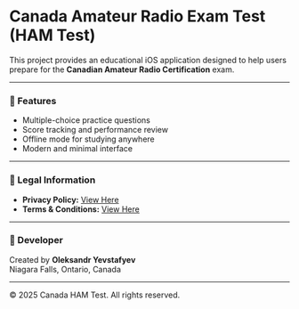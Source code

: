 # Canada Amateur Radio Exam Test (HAM Test)

This project provides an educational iOS application designed to help users prepare for the **Canadian Amateur Radio Certification** exam.

---

### 📱 Features
- Multiple-choice practice questions  
- Score tracking and performance review  
- Offline mode for studying anywhere  
- Modern and minimal interface  

---

### 📄 Legal Information
- **Privacy Policy:** [View Here](https://zg4dgyyd44-sys.github.io/HAM-Test/privacy.html)  
- **Terms & Conditions:** [View Here](https://zg4dgyyd44-sys.github.io/HAM-Test/terms.html)

---

### 🧭 Developer
Created by **Oleksandr Yevstafyev**  
Niagara Falls, Ontario, Canada  


---

© 2025 Canada HAM Test. All rights reserved.
